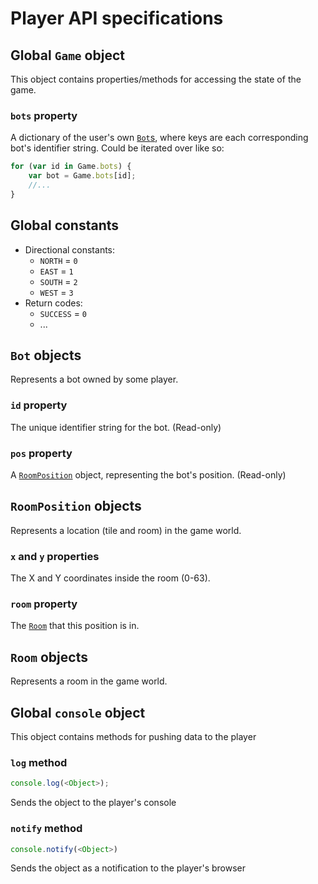 # Player API specifications

## Global `Game` object

This object contains properties/methods for accessing the state of the game.

### `bots` property

A dictionary of the user's own [`Bot`s](#bot-objects), where keys are each corresponding bot's identifier string. Could be iterated over like so:

```js
for (var id in Game.bots) {
    var bot = Game.bots[id];
    //...
}
```

## Global constants

 - Directional constants:
   - `NORTH` = `0`
   - `EAST` = `1`
   - `SOUTH` = `2`
   - `WEST` = `3`
 - Return codes:
   - `SUCCESS` = `0`
   - ...

## `Bot` objects

Represents a bot owned by some player.

### `id` property

The unique identifier string for the bot. (Read-only)

### `pos` property

A [`RoomPosition`](#roomposition-objects) object, representing the bot's position. (Read-only)

## `RoomPosition` objects

Represents a location (tile and room) in the game world.

### `x` and `y` properties

The X and Y coordinates inside the room (0-63).

### `room` property

The [`Room`](#room-objects) that this position is in.

## `Room` objects

Represents a room in the game world.

## Global `console` object

This object contains methods for pushing data to the player

### `log` method

```js
console.log(<Object>);
```

Sends the object to the player's console

### `notify` method

```js
console.notify(<Object>)
```

Sends the object as a notification to the player's browser
